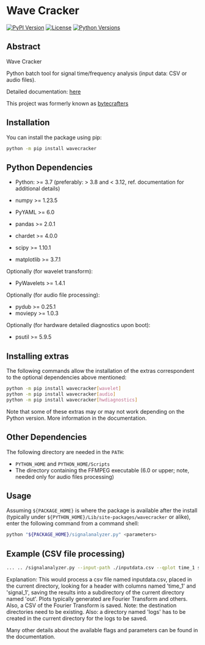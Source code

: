 # Wave Cracker

[![PyPI Version](https://img.shields.io/pypi/v/wavecracker.svg)](https://pypi.org/project/wavecracker/)
[![License](https://img.shields.io/pypi/l/wavecracker.svg)](https://opensource.org/licenses/MIT)
[![Python Versions](https://img.shields.io/pypi/pyversions/wavecracker.svg)](https://pypi.org/project/wavecracker/)

## Abstract

Wave Cracker

Python batch tool for signal time/frequency analysis (input data: CSV or audio files).

Detailed documentation: [here](https://github.com/pmatteo68/wavecracker)

This project was formerly known as [bytecrafters](https://pypi.org/project/bytecrafters)

## Installation

You can install the package using pip:

```bash
python -m pip install wavecracker
```

## Python Dependencies

- Python: >= 3.7 (preferably: > 3.8 and < 3.12, ref. documentation for additional details)

- numpy >= 1.23.5
- PyYAML >= 6.0
- pandas >= 2.0.1
- chardet >= 4.0.0
- scipy >= 1.10.1
- matplotlib >= 3.7.1

Optionally (for wavelet transform):
- PyWavelets >= 1.4.1

Optionally (for audio file processing):
- pydub >= 0.25.1
- moviepy >= 1.0.3

Optionally (for hardware detailed diagnostics upon boot):
- psutil >= 5.9.5

## Installing extras

The following commands allow the installation of the extras correspondent to the optional dependencies above mentioned:

```bash
python -m pip install wavecracker[wavelet]
python -m pip install wavecracker[audio]
python -m pip install wavecracker[hwdiagnostics]
```

Note that some of these extras may or may not work depending on the Python version. More information in the documentation.

## Other Dependencies

The following directory are needed in the `PATH`:
- `PYTHON_HOME` and `PYTHON_HOME/Scripts`
- The directory containing the FFMPEG executable (6.0 or upper; note, needed only for audio files processing)

## Usage
Assuming `${PACKAGE_HOME}` is where the package is available after the install (typically under `${PYTHON_HOME}/Lib/site-packages/wavecracker` or alike),
enter the following command from a command shell:

```bash
python "${PACKAGE_HOME}/signalanalyzer.py" <parameters>
```

## Example (CSV file processing)

```bash
... .. /signalanalyzer.py --input-path ./inputdata.csv --qplot time_1 signal_1 --include-histogram --out-directory ./out
```

Explanation:
This would process a csv file named inputdata.csv, placed in the current directory, looking for a header with columns
named 'time_1' and 'signal_1', saving the results into a subdirectory of the current directory named 'out'.
Plots typically generated are Fourier Transform and others. Also, a CSV of the Fourier Transform is saved.
Note: the destination directories need to be existing. Also: a directory named 'logs' has to be created in the current directory
for the logs to be saved.

Many other details about the available flags and parameters can be found in the documentation.
